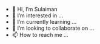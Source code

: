 - 👋 Hi, I’m Sulaiman
- 👀 I’m interested in ...  
- 🌱 I’m currently learning ...
- 💞️ I’m looking to collaborate on ...
- 📫 How to reach me ...

<!---
swihba/swihba is a ✨ special ✨ repository because its `README.md` (this file) appears on your GitHub profile.
You can click the Preview link to take a look at your changes.
--->
